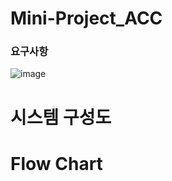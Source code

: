 # Mini-Project_ACC


### 요구사항

![image](https://github.com/yeoseojeong/Mini-Project_ACC/assets/121150215/47b3931a-30e6-4d4e-b8ac-6b20f8200caf)


# 시스템 구성도 

# Flow Chart